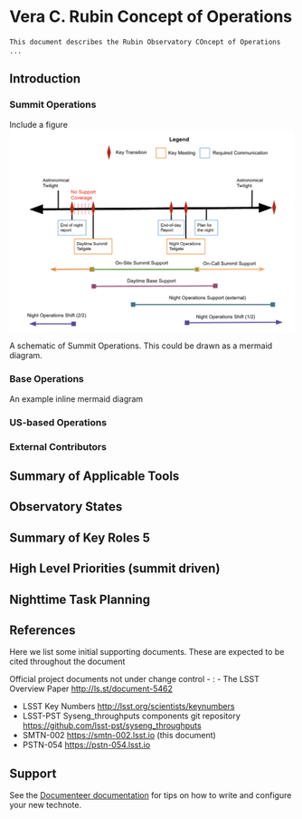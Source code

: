 # Vera C. Rubin Concept of Operations

```{abstract}
This document describes the Rubin Observatory COncept of Operations ...
```

## Introduction

### Summit Operations

Include a figure
![System diagram](figures/summit_operations.png)

A schematic of Summit Operations. This could be drawn as a mermaid diagram.

### Base Operations

An example inline mermaid diagram

[//]: # (```mermaid)

[//]: # (flowchart TB)

[//]: # (    A & B--> C & D)

[//]: # (```)

### US-based Operations

[//]: # ()
[//]: # (```mermaid)

[//]: # (flowchart TD)

[//]: # (    A[Start] --> B{Is it?})

[//]: # (    B -->|Yes| C[OK])

[//]: # (    C --> D[Rethink])

[//]: # (    D --> B)

[//]: # (    B ---->|No| E[End])

[//]: # (```)

[//]: # ()
[//]: # (```mermaid)

[//]: # (%%{init: {"flowchart": {"htmlLabels": false}} }%%)

[//]: # (flowchart LR)

[//]: # (subgraph "One")

[//]: # (  a&#40;"`The **cat**)

[//]: # (  in the hat`"&#41; -- "edge label" --> b{{"`The **dog** in the hog`"}})

[//]: # (end)

[//]: # (subgraph "`**Two**`")

[//]: # (  c&#40;"`The **cat**)

[//]: # (  in the hat`"&#41; -- "`Bold **edge label**`" --> d&#40;"The dog in the hog"&#41;)

[//]: # (end)

[//]: # (```)

### External Contributors

## Summary of Applicable Tools

## Observatory States

## Summary of Key Roles	5

## High Level Priorities (summit driven)

## Nighttime Task Planning

## References
Here we list some initial supporting documents.
These are expected to be cited throughout the document

Official project documents not under change control -
: - The LSST Overview Paper <http://ls.st/document-5462>
  - LSST Key Numbers <http://lsst.org/scientists/keynumbers>
  - LSST-PST Syseng_throughputs components git repository  <https://github.com/lsst-pst/syseng_throughputs>
  - SMTN-002 <https://smtn-002.lsst.io>  (this document)
  - PSTN-054 <https://pstn-054.lsst.io>


## Support

See the [Documenteer documentation](https://documenteer.lsst.io/technotes/index.html) for tips on how to write and configure your new technote.
